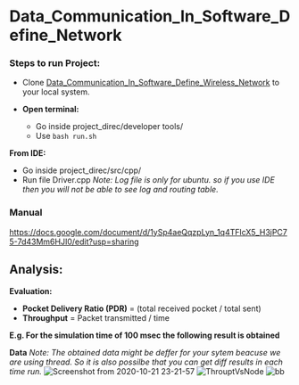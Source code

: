 # Data_Communication_In_Software_Define_Network
### Steps to run Project:
* Clone [Data_Communication_In_Software_Define_Wireless_Network](https://github.com/prakashupes/Data_Communication_In_Software_Define_Wireless_Network.git) to your local system.

* **Open terminal:**
  * Go inside project_direc/developer tools/
  * Use ```bash run.sh```

**From IDE:**
 * Go inside project_direc/src/cpp/
 * Run file Driver.cpp
*Note: Log file is only for ubuntu. so if you use IDE then you will not be able to see log and routing table.*
### Manual
https://docs.google.com/document/d/1ySp4aeQqzpLyn_1q4TFlcX5_H3jPC75-7d43Mm6HJI0/edit?usp=sharing

## Analysis:
**Evaluation:**

*  **Pocket Delivery Ratio (PDR)** = (total received pocket / total sent)
*  **Throughput** = Packet transmitted / time
  
 **E.g. For the simulation time of 100 msec the following result is obtained** 

**Data**
*Note: The obtained data might be deffer for your sytem beacuse we are using thread. So it is also possilbe that you can get diff results in each time run.*
![Screenshot from 2020-10-21 23-21-57](https://user-images.githubusercontent.com/44925217/96758432-65744a00-13f4-11eb-9eae-2fc78ac36edd.png)
![ThrouptVsNode](https://user-images.githubusercontent.com/44925217/96758254-2b0aad00-13f4-11eb-8a71-a10dbcf3f9a3.jpeg)
![bb](https://user-images.githubusercontent.com/44925217/96758270-31992480-13f4-11eb-949e-63f69e19a734.jpeg)
